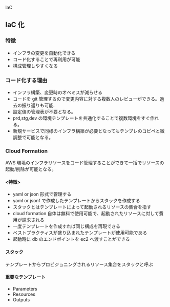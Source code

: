 IaC

## IaC 化

### 特徴

- インフラの変更を自動化できる
- コード化することで再利用が可能
- 構成管理しやすくなる

### コード化する理由

- インフラ構築、変更時のオペミスが減らせる
- コードを git 管理するので変更内容に対する複数人のレビューができる。過去の振り返りも可能.
- 設定値の管理表が不要となる。
- prd,stg,dev の環境テンプレートを共通化することで複数環境をすぐ作れる。
- 新規サービスで同様のインフラ構築が必要となってもテンプレのコピペと微調整で可能となる。

### Cloud Formation

AWS 環境のインフラリソースをコード管理することができて一括でリソースの起動/削除が可能となる。

#### <特徴>

- yaml or json 形式で管理する
- yaml or jsonf で作成したテンプレートからスタックを作成する
- スタックとはテンプレートによって起動されるリソースの集合を指す
- cloud formation 自体は無料で使用可能で、起動されたリソースに対して費用が請求される
- 一度テンプレートを作成すれば同じ構成を再現できる
- ベストプラクティスが盛り込まれたテンプレートが使用可能である
- 起動時に db のエンドポイントを ec2 へ渡すことができる

#### スタック

テンプレートからプロビジョニングされるリソース集合をスタックと呼ぶ

#### 重要なテンプレート

- Parameters
- Resources
- Outputs
